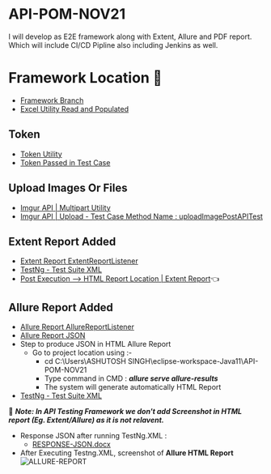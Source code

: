 # API-POM-NOV21
I will develop as E2E framework along with Extent, Allure and PDF report. Which will include CI/CD Pipline also including Jenkins as well.

# Framework Location &#x1F4D8;
- [Framework Branch](https://github.com/asingh403/API-POM-NOV21/tree/master)
- [Excel Utility Read and Populated](https://github.com/asingh403/API-POM-NOV21/blob/master/src/main/java/com/qa/api/gorest/util/ExcelUtil.java)

## Token
- [Token Utility](https://github.com/asingh403/API-POM-NOV21/blob/master/src/main/java/com/qa/api/gorest/util/Token.java)
- [Token Passed in Test Case](https://github.com/asingh403/API-POM-NOV21/blob/master/src/test/java/com/qa/api/gorest/tests/GetImgurAPITest.java)

## Upload Images Or Files
- [Imgur API | Multipart Utility](https://github.com/asingh403/API-POM-NOV21/blob/master/src/main/java/com/qa/api/gorest/restclient/RestClient.java)
- [Imgur API | Upload - Test Case Method Name : uploadImagePostAPITest](https://github.com/asingh403/API-POM-NOV21/blob/master/src/test/java/com/qa/api/gorest/tests/GetImgurAPITest.java)

## Extent Report Added
- [Extent Report ExtentReportListener](https://github.com/asingh403/API-POM-NOV21/blob/master/src/main/java/com/qa/api/gorest/listeners/ExtentReportListener.java)
- [TestNg - Test Suite XML](https://github.com/asingh403/API-POM-NOV21/blob/master/src/test/resources/testrunners/testng.xml)
- [Post Execution --> HTML Report Location | Extent Report](https://github.com/asingh403/API-POM-NOV21/tree/master/build)👈


## Allure Report Added
- [Allure Report AllureReportListener](https://github.com/asingh403/API-POM-NOV21/blob/master/src/main/java/com/qa/api/gorest/listeners/ExtentReportListener.java)
- [Allure Report JSON](https://github.com/asingh403/API-POM-NOV21/tree/master/allure-results)
- Step to produce JSON in HTML Allure Report
    - Go to project location using :-  
      - cd C:\Users\ASHUTOSH SINGH\eclipse-workspace-Java11\API-POM-NOV21
      - Type command in CMD : _**allure serve allure-results**_
      - The system will generate automatically HTML Report
- [TestNg - Test Suite XML](https://github.com/asingh403/API-POM-NOV21/blob/master/src/test/resources/testrunners/testng.xml)

🔺 ***Note: In API Testing Framework we don't add Screenshot in HTML report (Eg. Extent/Allure) as it is not relavent.***

- Response JSON after running TestNg.XML :
  - [RESPONSE-JSON.docx](https://github.com/asingh403/API-POM-NOV21/files/7532454/RESPONSE-JSON.docx)
- After Executing Testng.XML, screenshot of **Allure HTML Report**
  ![ALLURE-REPORT](https://user-images.githubusercontent.com/36822064/141653551-db521629-13d6-4022-b879-c51a0a0cda70.JPG)
